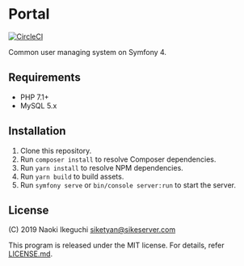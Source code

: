 # Portal

[![CircleCI](https://circleci.com/gh/NITTC-ComputerClub/Portal.svg?style=svg&circle-token=66078d5d5ea19e062db6a4cd882ede9c8261f71b)](https://circleci.com/gh/NITTC-ComputerClub/Portal)

Common user managing system on Symfony 4.

## Requirements
- PHP 7.1+
- MySQL 5.x

## Installation
1. Clone this repository.
1. Run `composer install` to resolve Composer dependencies.
1. Run `yarn install` to resolve NPM dependencies.
1. Run `yarn build` to build assets.
1. Run `symfony serve` or `bin/console server:run` to start the server.

## License
(C) 2019 Naoki Ikeguchi <siketyan@sikeserver.com>

This program is released under the MIT license.
For details, refer [LICENSE.md](LICENSE.md).

